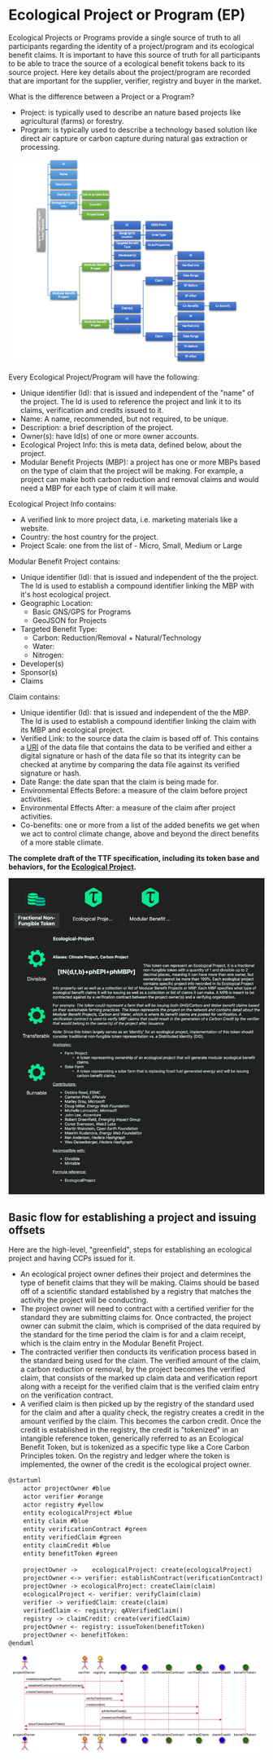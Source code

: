 # Ecological Project or Program (EP)

Ecological Projects or Programs provide a single source of truth to all participants regarding the identity of a project/program and its ecological benefit claims. It is important to have this source of truth for all participants to be able to trace the source of a ecological benefit tokens back to its source project. Here key details about the project/program are recorded that are important for the supplier, verifier, registry and buyer in the market. 

What is the difference between a Project or a Program?

- Project: is typically used to describe an nature based projects like agricultural (farms) or forestry.
- Program: is typically used to describe a technology based solution like direct air capture or carbon capture during natural gas extraction or processing.

![Ecological Project](../images/EPT.png)

Every Ecological Project/Program will have the following:

- Unique identifier (Id): that is issued and independent of the "name" of the project. The Id is used to reference the project and link it to its claims, verification and credits issued to it.
- Name: A name, recommended, but not required, to be unique.
- Description: a brief description of the project.
- Owner(s): have Id(s) of one or more owner accounts.
- Ecological Project Info: this is meta data, defined below, about the project.
- Modular Benefit Projects (MBP): a project has one or more MBPs based on the type of claim that the project will be making. For example, a project can make both carbon reduction and removal claims and would need a MBP for each type of claim it will make.

Ecological Project Info contains:

- A verified link to more project data, i.e. marketing materials like a website.
- Country: the host country for the project.
- Project Scale: one from the list of - Micro, Small, Medium or Large

Modular Benefit Project contains:

- Unique identifier (Id): that is issued and independent of the the project. The Id is used to establish a compound identifier linking the MBP with it's host ecological project.
- Geographic Location:
  - Basic GNS/GPS for Programs
  - GeoJSON for Projects
- Targeted Benefit Type:
  - Carbon: Reduction/Removal + Natural/Technology
  - Water:
  - Nitrogen:
- Developer(s)
- Sponsor(s)
- Claims

Claim contains:

- Unique identifier (Id): that is issued and independent of the the MBP. The Id is used to establish a compound identifier linking the claim with its MBP and ecological project.
- Verified Link: to the source data the claim is based off of. This contains a [URI](https://en.wikipedia.org/wiki/Uniform_Resource_Identifier) of the data file that contains the data to be verified and either a digital signature or hash of the data file so that its integrity can be checked at anytime by comparing the data file against its verified signature or hash.
- Date Range: the date span that the claim is being made for.
- Environmental Effects Before: a measure of the claim before project activities.
- Environmental Effects After: a measure of the claim after project activities.
- Co-benefits: one or more from a list of the added benefits we get when we act to control climate change, above and beyond the direct benefits of a more stable climate.

**The complete draft of the TTF specification, including its token base and behaviors, for the [Ecological Project](https://github.com/InterWorkAlliance/TTF/tree/master/artifacts/token-templates/specifications/Ecological-Project/latest).**

![EP-TTF](../images/ep-ttf.png)

## Basic flow for establishing a project and issuing offsets

Here are the high-level, "greenfield", steps for establishing an ecological project and having CCPs issued for it.

- An ecological project owner defines their project and determines the type of benefit claims that they will be making. Claims should be based off of a scientific standard established by a registry that matches the activity the project will be conducting.
- The project owner will need to contract with a certified verifier for the standard they are submitting claims for. Once contracted, the project owner can submit the claim, which is comprised of the data required by the standard for the time period the claim is for and a claim receipt, which is the claim entry in the Modular Benefit Project.
- The contracted verifier then conducts its verification process based in the standard being used for the claim. The verified amount of the claim, a carbon reduction or removal, by the project becomes the verified claim, that consists of the marked up claim data and verification report along with a receipt for the verified claim that is the verified claim entry on the verification contract.
- A verified claim is then picked up by the registry of the standard used for the claim and after a quality check, the registry creates a credit in the amount verified by the claim. This becomes the carbon credit. Once the credit is established in the registry, the credit is "tokenized" in an intangible reference token, generically referred to as an Ecological Benefit Token, but is tokenized as a specific type like a Core Carbon Principles token. On the registry and ledger where the token is implemented, the owner of the credit is the ecological project owner.

```plantuml
@startuml
    actor projectOwner #blue
    actor verifier #orange
    actor registry #yellow
    entity ecologicalProject #blue
    entity claim #blue
    entity verificationContract #green
    entity verifiedClaim #green
    entity claimCredit #blue
    entity benefitToken #green

    projectOwner ->    ecologicalProject: create(ecologicalProject)
    projectOwner <-> verifier: establishContract(verificationContract)
    projectOwner -> ecologicalProject: createClaim(claim)
    ecologicalProject <- verifier: verifyClaim(claim)
    verifier -> verifiedClaim: create(claim)
    verifiedClaim <- registry: qAVerifiedClaim()
    registry -> claimCredit: create(verifiedClaim)
    projectOwner <- registry: issueToken(benefitToken)
    projectOwner <- benefitToken:
@enduml
```

![EP Flow](../images/EP-1.png)